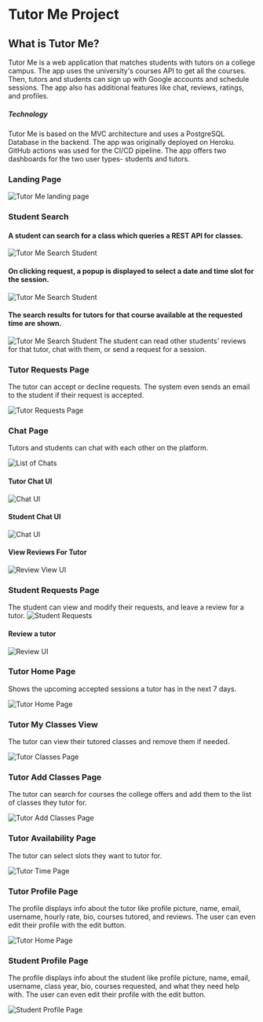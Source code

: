 # Tutor Me Project

## What is Tutor Me?
Tutor Me is a web application that matches students with tutors on a college campus. The app uses the university's courses API to get all the courses. Then, tutors and students can sign up with Google accounts and schedule sessions. The app also has additional features like chat, reviews, ratings, and profiles.
##### Technology
Tutor Me is based on the MVC architecture and uses a PostgreSQL Database in the backend. The app was originally deployed on Heroku. GitHub actions was used for the CI/CD pipeline. The app offers two dashboards for the two user types- students and tutors.

### Landing Page
![Tutor Me landing page](/screenshots/landing.png)

### Student Search
#### A student can search for a class which queries a REST API for classes.
![Tutor Me Search Student](/screenshots/s-search-1.png)
#### On clicking request, a popup is displayed to select a date and time slot for the session.
![Tutor Me Search Student](/screenshots/s-search-2.png)
#### The search results for tutors for that course available at the requested time are shown.
![Tutor Me Search Student](/screenshots/s-search-3.png)
The student can read other students' reviews for that tutor, chat with them, or send a request for a session.

### Tutor Requests Page

The tutor can accept or decline requests. The system even sends an email to the student if their request is accepted.

![Tutor Requests Page](/screenshots/tutor-requests.png)

### Chat Page

Tutors and students can chat with each other on the platform.

![List of Chats](/screenshots/tutor-chats.png)

#### Tutor Chat UI

![Chat UI](/screenshots/chat1.png)

#### Student Chat UI

![Chat UI](/screenshots/chat2.png)

#### View Reviews For Tutor

![Review View UI](/screenshots/student-view-reviews.png)

### Student Requests Page
The student can view and modify their requests, and leave a review for a tutor.
![Student Requests](/screenshots/student-requests.png)

#### Review a tutor
![Review UI](/screenshots/student-leave-review.png)

### Tutor Home Page

Shows the upcoming accepted sessions a tutor has in the next 7 days.

![Tutor Home Page](/screenshots/tutor-home.png)

### Tutor My Classes View

The tutor can view their tutored classes and remove them if needed.

![Tutor Classes Page](/screenshots/tutor-classes.png)

### Tutor Add Classes Page

The tutor can search for courses the college offers and add them to the list of classes they tutor for.

![Tutor Add Classes Page](/screenshots/tutor-add-classes.png)

### Tutor Availability Page

The tutor can select slots they want to tutor for.

![Tutor Time Page](/screenshots/tutor-times.png)

### Tutor Profile Page

The profile displays info about the tutor like profile picture, name, email, username, hourly rate, bio, courses tutored, and reviews. The user can even edit their profile with the edit button.

![Tutor Home Page](/screenshots/tutor-profile.png)

### Student Profile Page

The profile displays info about the student like profile picture, name, email, username, class year, bio, courses requested, and what they need help with. The user can even edit their profile with the edit button.

![Student Profile Page](/screenshots/student-profile.png)
